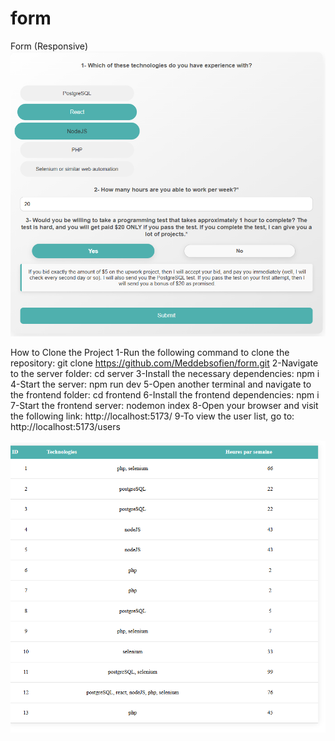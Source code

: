 # form

Form (Responsive)
![alt text](image.png)

How to Clone the Project
1-Run the following command to clone the repository:
git clone https://github.com/Meddebsofien/form.git
2-Navigate to the server folder:
cd server
3-Install the necessary dependencies:
npm i
4-Start the server:
npm run dev
5-Open another terminal and navigate to the frontend folder:
cd frontend
6-Install the frontend dependencies:
npm i
7-Start the frontend server:
nodemon index
8-Open your browser and visit the following link:
http://localhost:5173/
9-To view the user list, go to:
http://localhost:5173/users

![alt text](image-1.png)
